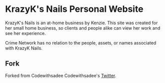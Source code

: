 # KrazyK's Nails Personal Website

KrazyK's Nails is an at-home business by Kenzie. This site was created for her small home business, so clients and people alike can view her work
and see her experience. 

Crime Network has no relation to the people, assets, or names associated with KrazyK Nails.

## Fork

Forked from Codewithsadee
Codewithsadee's [Twitter](https://www.x.com/codewithsadee_).
